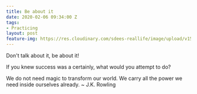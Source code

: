 ```yaml
---
title: Be about it
date: 2020-02-06 09:34:00 Z
tags:
- Practicing
layout: post
feature-img: https://res.cloudinary.com/sdees-reallife/image/upload/v1555658919/sample_feature_img.png
---
```


Don't talk about it, be about it!

If you knew success was a certainly, what would you attempt to do?

<i class="fa fa-child" style="color:plum"></i>

We do not need magic to transform our world. We carry all the power we need inside ourselves already. ~ J.K. Rowling
